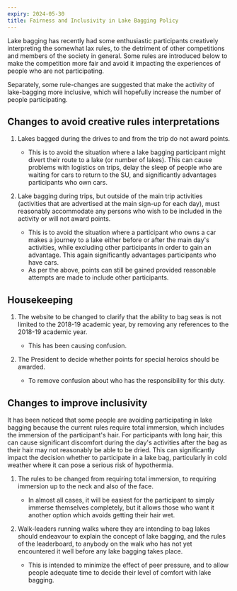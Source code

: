 ```yaml
---
expiry: 2024-05-30
title: Fairness and Inclusivity in Lake Bagging Policy
---
```


Lake bagging has recently had some enthusiastic participants creatively interpreting the somewhat lax rules, to the detriment of other competitions and members of the society in general. Some rules are introduced below to make the competition more fair and avoid it impacting the experiences of people who are not participating.

Separately, some rule-changes are suggested that make the activity of lake-bagging more inclusive, which will hopefully increase the number of people participating.

## Changes to avoid creative rules interpretations

1. Lakes bagged during the drives to and from the trip do not award points.
   - This is to avoid the situation where a lake bagging participant might divert their route to a lake (or number of lakes). This can cause problems with logistics on trips, delay the sleep of people who are waiting for cars to return to the SU, and significantly advantages participants who own cars.

2. Lake bagging during trips, but outside of the main trip activities (activities that are advertised at the main sign-up for each day), must reasonably accommodate any persons who wish to be included in the activity or will not award points.
   - This is to avoid the situation where a participant who owns a car makes a journey to a lake either before or after the main day's activities, while excluding other participants in order to gain an advantage. This again significantly advantages participants who have cars.
   - As per the above, points can still be gained provided reasonable attempts are made to include other participants.

## Housekeeping

1. The website to be changed to clarify that the ability to bag seas is not limited to the 2018-19 academic year, by removing any references to the 2018-19 academic year.
   - This has been causing confusion.

2. The President to decide whether points for special heroics should be awarded.
   - To remove confusion about who has the responsibility for this duty.

## Changes to improve inclusivity

It has been noticed that some people are avoiding participating in lake bagging because the current rules require total immersion, which includes the immersion of the participant's hair. For participants with long hair, this can cause significant discomfort during the day's activities after the bag as their hair may not reasonably be able to be dried. This can significantly impact the decision whether to participate in a lake bag, particularly in cold weather where it can pose a serious risk of hypothermia.

1. The rules to be changed from requiring total immersion, to requiring immersion up to the neck and also of the face.
   - In almost all cases, it will be easiest for the participant to simply immerse themselves completely, but it allows those who want it another option which avoids getting their hair wet.

2. Walk-leaders running walks where they are intending to bag lakes should endeavour to explain the concept of lake bagging, and the rules of the leaderboard, to anybody on the walk who has not yet encountered it well before any lake bagging takes place.
   - This is intended to minimize the effect of peer pressure, and to allow people adequate time to decide their level of comfort with lake bagging.
